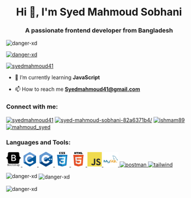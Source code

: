 <h1 align="center">Hi 👋, I'm Syed Mahmoud Sobhani</h1>
<h3 align="center">A passionate frontend developer from Bangladesh</h3>

<p align="left"> <img src="https://komarev.com/ghpvc/?username=danger-xd&label=Profile%20views&color=0e75b6&style=flat" alt="danger-xd" /> </p>

<p align="left"> <a href="https://github.com/ryo-ma/github-profile-trophy"><img src="https://github-profile-trophy.vercel.app/?username=danger-xd" alt="danger-xd" /></a> </p>

<p align="left"> <a href="https://twitter.com/syedmahmoud41" target="blank"><img src="https://img.shields.io/twitter/follow/syedmahmoud41?logo=twitter&style=for-the-badge" alt="syedmahmoud41" /></a> </p>

- 🌱 I’m currently learning **JavaScript**

- 📫 How to reach me **Syedmahmoud41@gmail.com**

<h3 align="left">Connect with me:</h3>
<p align="left">
<a href="https://twitter.com/syedmahmoud41" target="blank"><img align="center" src="https://raw.githubusercontent.com/rahuldkjain/github-profile-readme-generator/master/src/images/icons/Social/twitter.svg" alt="syedmahmoud41" height="30" width="40" /></a>
<a href="https://linkedin.com/in/syed-mahmoud-sobhani-82a6371b4/" target="blank"><img align="center" src="https://raw.githubusercontent.com/rahuldkjain/github-profile-readme-generator/master/src/images/icons/Social/linked-in-alt.svg" alt="syed-mahmoud-sobhani-82a6371b4/" height="30" width="40" /></a>
<a href="https://fb.com/ishmam89" target="blank"><img align="center" src="https://raw.githubusercontent.com/rahuldkjain/github-profile-readme-generator/master/src/images/icons/Social/facebook.svg" alt="ishmam89" height="30" width="40" /></a>
<a href="https://instagram.com/mahmoud_syed" target="blank"><img align="center" src="https://raw.githubusercontent.com/rahuldkjain/github-profile-readme-generator/master/src/images/icons/Social/instagram.svg" alt="mahmoud_syed" height="30" width="40" /></a>
</p>

<h3 align="left">Languages and Tools:</h3>
<p align="left"> <a href="https://getbootstrap.com" target="_blank" rel="noreferrer"> <img src="https://raw.githubusercontent.com/devicons/devicon/master/icons/bootstrap/bootstrap-plain-wordmark.svg" alt="bootstrap" width="40" height="40"/> </a> <a href="https://www.cprogramming.com/" target="_blank" rel="noreferrer"> <img src="https://raw.githubusercontent.com/devicons/devicon/master/icons/c/c-original.svg" alt="c" width="40" height="40"/> </a> <a href="https://www.w3schools.com/cpp/" target="_blank" rel="noreferrer"> <img src="https://raw.githubusercontent.com/devicons/devicon/master/icons/cplusplus/cplusplus-original.svg" alt="cplusplus" width="40" height="40"/> </a> <a href="https://www.w3schools.com/css/" target="_blank" rel="noreferrer"> <img src="https://raw.githubusercontent.com/devicons/devicon/master/icons/css3/css3-original-wordmark.svg" alt="css3" width="40" height="40"/> </a> <a href="https://www.w3.org/html/" target="_blank" rel="noreferrer"> <img src="https://raw.githubusercontent.com/devicons/devicon/master/icons/html5/html5-original-wordmark.svg" alt="html5" width="40" height="40"/> </a> <a href="https://developer.mozilla.org/en-US/docs/Web/JavaScript" target="_blank" rel="noreferrer"> <img src="https://raw.githubusercontent.com/devicons/devicon/master/icons/javascript/javascript-original.svg" alt="javascript" width="40" height="40"/> </a> <a href="https://www.mysql.com/" target="_blank" rel="noreferrer"> <img src="https://raw.githubusercontent.com/devicons/devicon/master/icons/mysql/mysql-original-wordmark.svg" alt="mysql" width="40" height="40"/> </a> <a href="https://postman.com" target="_blank" rel="noreferrer"> <img src="https://www.vectorlogo.zone/logos/getpostman/getpostman-icon.svg" alt="postman" width="40" height="40"/> </a> <a href="https://tailwindcss.com/" target="_blank" rel="noreferrer"> <img src="https://www.vectorlogo.zone/logos/tailwindcss/tailwindcss-icon.svg" alt="tailwind" width="40" height="40"/> </a> </p>

<p><img align="left" src="https://github-readme-stats.vercel.app/api/top-langs?username=danger-xd&show_icons=true&locale=en&layout=compact" alt="danger-xd" /></p>

<p>&nbsp;<img align="center" src="https://github-readme-stats.vercel.app/api?username=danger-xd&show_icons=true&locale=en" alt="danger-xd" /></p>

<p><img align="center" src="https://github-readme-streak-stats.herokuapp.com/?user=danger-xd&" alt="danger-xd" /></p>

